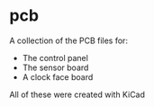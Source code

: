 # pcb

A collection of the PCB files for:

 - The control panel
 - The sensor board
 - A clock face board

All of these were created with KiCad